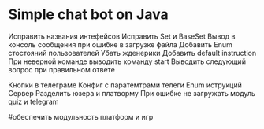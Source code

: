 # Simple chat bot on Java
Исправить названия интефейсов
Исправить Set и BaseSet
Вывод в консоль сообщения при ошибке в загрузке файла
Добавить Enum стостояний пользователей
Убать жденерики
Добавить default instruction
При неверной команде выводить команду start
Выводить следующий вопрос при правильном ответе

Кнопки в телеграме
Конфиг с паратемтрами телеги
Enum иструкций
Сервер
Разделить юзера и платворму
При ошибке не загружать модуль quiz и telegram

#обеспечить модульность платформ и игр